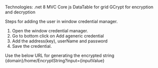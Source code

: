 ﻿Technologies:
.net 8 MVC Core
js DataTable for grid
GCrypt for encryption and decryption

Steps for adding the user in window credential manager.
1. Open the window credential manager.
2. Go to bottom click on Add ageneric credential
3. Add the address(key), userName and password
4. Save the credential.

Use the below URL for generating the encrypted string
{domain}/home/EncryptString?input={inputValue}